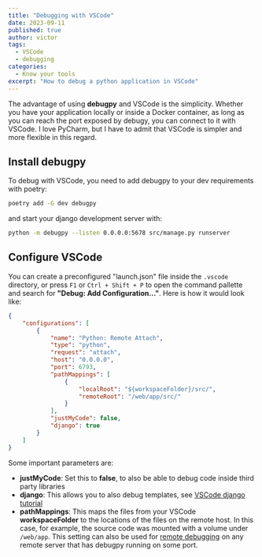 ```yaml
---
title: "Debugging with VSCode"
date: 2023-09-11
published: true
author: victor
tags:
  - VSCode
  - debugging
categories:
  - Know your tools
excerpt: "How to debug a python application in VSCode"
---
```


The advantage of using **debugpy** and VSCode is the simplicity.
Whether you have your application locally or inside a Docker container, as long as you can reach the port exposed
by debugy, you can connect to it with VSCode.
I love PyCharm, but I have to admit that VSCode is simpler and more flexible in this regard.

## Install debugpy

To debug with VSCode, you need to add debugpy to your dev requirements with poetry:

```bash
poetry add -G dev debugpy
```

and start your django development server with:

```bash
python -m debugpy --listen 0.0.0.0:5678 src/manage.py runserver
```

## Configure VSCode

You can create a preconfigured "launch.json" file inside the `.vscode` directory, or press `F1` or `Ctrl + Shift + P` to open the command pallette and search for **"Debug: Add Configuration..."**. Here is how it would look like:

```json
{
    "configurations": [
        {
            "name": "Python: Remote Attach",
            "type": "python",
            "request": "attach",
            "host": "0.0.0.0",
            "port": 6793,
            "pathMappings": [
                {
                    "localRoot": "${workspaceFolder}/src/",
                    "remoteRoot": "/web/app/src/"
                }
            ],
            "justMyCode": false,
            "django": true
        }
    ]
}
```

Some important parameters are:
* **justMyCode**: Set this to **false**, to also be able to debug code inside third party libraries
* **django**: This allows you to also debug templates, see [VSCode django tutorial](https://code.visualstudio.com/docs/python/tutorial-django)
* **pathMappings**: This maps the files from your VSCode **workspaceFolder** to the locations of the files on the remote host. In this case, for example, the source code was mounted with a volume under `/web/app`. This setting can also be used for [remote debugging](https://code.visualstudio.com/docs/python/debugging#_remote-script-debugging-with-ssh) on any remote server that has debugpy running on some port.

